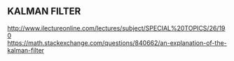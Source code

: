 ## KALMAN FILTER    
http://www.ilectureonline.com/lectures/subject/SPECIAL%20TOPICS/26/190    
https://math.stackexchange.com/questions/840662/an-explanation-of-the-kalman-filter
